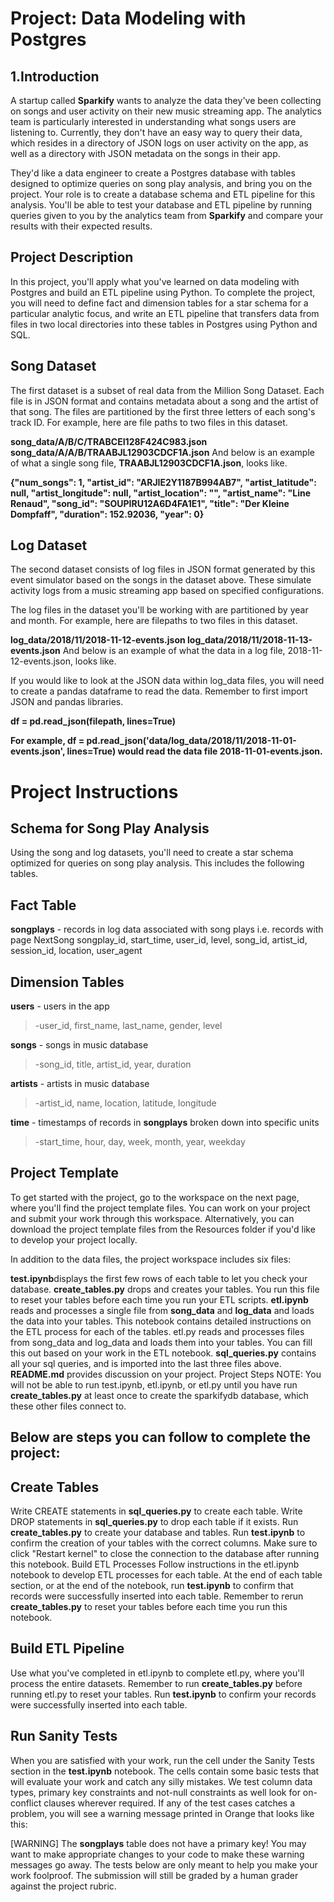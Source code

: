 # Project: Data Modeling with Postgres

## 1.Introduction
A startup called **Sparkify** wants to analyze the data they've been collecting on songs and user activity on their new music streaming app. The analytics team is particularly interested in understanding what songs users are listening to. Currently, they don't have an easy way to query their data, which resides in a directory of JSON logs on user activity on the app, as well as a directory with JSON metadata on the songs in their app.

They'd like a data engineer to create a Postgres database with tables designed to optimize queries on song play analysis, and bring you on the project. Your role is to create a database schema and ETL pipeline for this analysis. You'll be able to test your database and ETL pipeline by running queries given to you by the analytics team from **Sparkify** and compare your results with their expected results.

## Project Description
In this project, you'll apply what you've learned on data modeling with Postgres and build an ETL pipeline using Python. To complete the project, you will need to define fact and dimension tables for a star schema for a particular analytic focus, and write an ETL pipeline that transfers data from files in two local directories into these tables in Postgres using Python and SQL.

## Song Dataset
The first dataset is a subset of real data from the Million Song Dataset. Each file is in JSON format and contains metadata about a song and the artist of that song. The files are partitioned by the first three letters of each song's track ID. For example, here are file paths to two files in this dataset.

**song_data/A/B/C/TRABCEI128F424C983.json
song_data/A/A/B/TRAABJL12903CDCF1A.json**
And below is an example of what a single song file, **TRAABJL12903CDCF1A.json**, looks like.

**{"num_songs": 1, "artist_id": "ARJIE2Y1187B994AB7", "artist_latitude": null, "artist_longitude": null, "artist_location": "", "artist_name": "Line Renaud", "song_id": "SOUPIRU12A6D4FA1E1", "title": "Der Kleine Dompfaff", "duration": 152.92036, "year": 0}**
## Log Dataset
The second dataset consists of log files in JSON format generated by this event simulator based on the songs in the dataset above. These simulate activity logs from a music streaming app based on specified configurations.

The log files in the dataset you'll be working with are partitioned by year and month. For example, here are filepaths to two files in this dataset.

**log_data/2018/11/2018-11-12-events.json
log_data/2018/11/2018-11-13-events.json**
And below is an example of what the data in a log file, 2018-11-12-events.json, looks like.


If you would like to look at the JSON data within log_data files, you will need to create a pandas dataframe to read the data. Remember to first import JSON and pandas libraries.

**df = pd.read_json(filepath, lines=True)**

**For example, df = pd.read_json('data/log_data/2018/11/2018-11-01-events.json', lines=True) would read the data file 2018-11-01-events.json.**

# Project Instructions
## Schema for Song Play Analysis
Using the song and log datasets, you'll need to create a star schema optimized for queries on song play analysis. This includes the following tables.

## Fact Table
****songplays**** - records in log data associated with song plays i.e. records with page NextSong
songplay_id, start_time, user_id, level, song_id, artist_id, session_id, location, user_agent
## Dimension Tables
**users** - users in the app
>
> -user_id, first_name, last_name, gender, level
> 
**songs** - songs in music database
>
> -song_id, title, artist_id, year, duration
> 
**artists** - artists in music database
>
> -artist_id, name, location, latitude, longitude
> 
**time** - timestamps of records in **songplays** broken down into specific units
>
> -start_time, hour, day, week, month, year, weekday
> 
## Project Template
To get started with the project, go to the workspace on the next page, where you'll find the project template files. You can work on your project and submit your work through this workspace. Alternatively, you can download the project template files from the Resources folder if you'd like to develop your project locally.

In addition to the data files, the project workspace includes six files:

**test.ipynb**displays the first few rows of each table to let you check your database.
****create_tables.py**** drops and creates your tables. You run this file to reset your tables before each time you run your ETL scripts.
**etl.ipynb** reads and processes a single file from **song_data** and **log_data** and loads the data into your tables. This notebook contains detailed instructions on the ETL process for each of the tables.
etl.py reads and processes files from song_data and log_data and loads them into your tables. You can fill this out based on your work in the ETL notebook.
****sql_queries.py**** contains all your sql queries, and is imported into the last three files above.
**README.md** provides discussion on your project.
Project Steps
NOTE: You will not be able to run test.ipynb, etl.ipynb, or etl.py until you have run **create_tables.py** at least once to create the sparkifydb database, which these other files connect to.

## Below are steps you can follow to complete the project:

## Create Tables
Write CREATE statements in **sql_queries.py** to create each table.
Write DROP statements in **sql_queries.py** to drop each table if it exists.
Run **create_tables.py** to create your database and tables.
Run **test.ipynb** to confirm the creation of your tables with the correct columns. Make sure to click "Restart kernel" to close the connection to the database after running this notebook.
Build ETL Processes
Follow instructions in the etl.ipynb notebook to develop ETL processes for each table. At the end of each table section, or at the end of the notebook, run **test.ipynb** to confirm that records were successfully inserted into each table. Remember to rerun **create_tables.py** to reset your tables before each time you run this notebook.

## Build ETL Pipeline
Use what you've completed in etl.ipynb to complete etl.py, where you'll process the entire datasets. Remember to run **create_tables.py** before running etl.py to reset your tables. Run **test.ipynb** to confirm your records were successfully inserted into each table.

## Run Sanity Tests
When you are satisfied with your work, run the cell under the Sanity Tests section in the **test.ipynb** notebook. The cells contain some basic tests that will evaluate your work and catch any silly mistakes. We test column data types, primary key constraints and not-null constraints as well look for on-conflict clauses wherever required. If any of the test cases catches a problem, you will see a warning message printed in Orange that looks like this:

[WARNING] The **songplays** table does not have a primary key!
You may want to make appropriate changes to your code to make these warning messages go away. The tests below are only meant to help you make your work foolproof. The submission will still be graded by a human grader against the project rubric.
